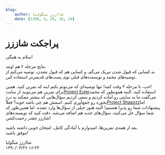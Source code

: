```yaml
---
blog:
    author: شااززز منگولیا
    date: [1390, 3, 26, 16, 24]
---
```

# پراجکت شاززز

<div class="cnt">
سلام به همگی!<p></p>
<p>نتایج مرحله ۲ هم اومد.<br/>به کسایی که قبول شدن تبریک می‌گم، و کسایی هم که قبول نشدن، توصیه می‌کنم از توصیه‌های محمد و نویسنده‌های قبلی توی پست‌های قدیمی‌تر استفاده کنن.</p>
<p>خب، تا مرحله ۳ وقت کمه! تنها توصیه‌ای که می‌تونم بکنم اینه که تمرین کنید. همین!<br/>برای تمرین هم می‌تونید از سایت<a href="http://projecteuler.net/">Project Euler</a>استفاده کنید. البته همونطور که محمد می‌گفت ما یه سایتی رو آماده کردیم و سعی کردیم سؤال‌هایی که بیشتر ممکنه به درد بخوره رو جمع‌آوری کنیم. اسمش هم چی باشه خوبه؟ فعلاً<a href="http://shaazzz.gigfa.com/lvl3">Project Shaazzz</a>اما پیشنهادات شما رو پذیرا هستیم! البته هنوز خیلی از سؤال‌ها وارد نشده، اما همین‌طور که شما سؤال حل می‌کنید، سؤال‌های جدید هم اضافه می‌شه. دقت کنید که نویسنده‌های شاززز چقدر زحمت‌کشن!</p>
<p>بعد از همه‌ی تمرین‌ها، امیدوارم با آمادگی کامل، امتحان خوبی داشته باشید.<br/>موفق باشید!</p>
<p></p>
</div>

<div class="blog-info">
    <div class="blog-author">شااززز منگولیا</div>
    <div class="blog-date">۱۳۹۰/۰۳/۲۶ ۱۶:۲۴</div>
</div>

